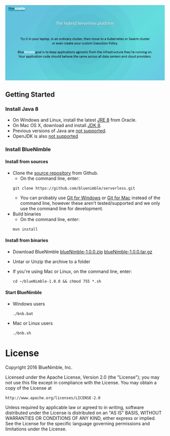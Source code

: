 [![The Hybrid Serverless Platform](./assets/images/bluenimble-main.jpg)](https://www.bluenimble.com)

## Getting Started

### Install Java 8
 * On Windows and Linux, install the latest [JRE 8](http://www.oracle.com/technetwork/java/javase/downloads) from Oracle. 
 * On Mac OS X, download and install [JDK 8](http://www.oracle.com/technetwork/java/javase/downloads). 
 * Previous versions of Java are [not supported](https://github.com/processing/processing/wiki/Supported-Platforms#java-versions).
 * OpenJDK is also [not supported](https://github.com/processing/processing/wiki/Supported-Platforms#linux)

### Install BlueNimble
#### Install from sources
* Clone the [source repository](http://github.com/bluenimble/serverless) from Github. 
    * On the command line, enter:
    ````
    git clone https://github.com/bluenimble/serverless.git
    ````
    * You can probably use [Git for Windows](http://windows.github.com/) or [Git for Mac](http://mac.github.com/) instead of the command line, however these aren't tested/supported and we only use the command line for development.
* Build binaries
    * On the command line, enter:
    ````
    mvn install
    ````
#### Install from binaries
* Download BlueNimble
[blueNimble-1.0.0.zip](https://blueNimble-1.0.0)
[blueNimble-1.0.0.tar.gz](https://blueNimble-1.0.0)

* Untar or Unzip the archive to a folder
* If you're using Mac or Linux, on the command line, enter:
    ````
    cd ~/blueNimble-1.0.0 && chmod 755 *.sh
    ````
#### Start BlueNimble
* Windows users
    ````
    ./bnb.bat
    ````
* Mac or Linux users
    ````
    ./bnb.sh
    ````

License
=======
Copyright 2016 BlueNimble, Inc.

Licensed under the Apache License, Version 2.0 (the "License");
you may not use this file except in compliance with the License.
You may obtain a copy of the License at

    http://www.apache.org/licenses/LICENSE-2.0

Unless required by applicable law or agreed to in writing, software
distributed under the License is distributed on an "AS IS" BASIS,
WITHOUT WARRANTIES OR CONDITIONS OF ANY KIND, either express or implied.
See the License for the specific language governing permissions and
limitations under the License.
